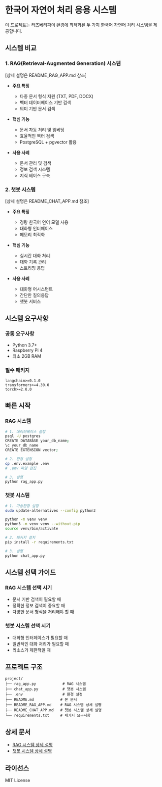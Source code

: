 # 한국어 자연어 처리 응용 시스템

이 프로젝트는 라즈베리파이 환경에 최적화된 두 가지 한국어 자연어 처리 시스템을 제공합니다.

## 시스템 비교

### 1. RAG(Retrieval-Augmented Generation) 시스템
[상세 설명은 README_RAG_APP.md 참조]

- **주요 특징**
  - 다중 문서 형식 지원 (TXT, PDF, DOCX)
  - 벡터 데이터베이스 기반 검색
  - 의미 기반 문서 검색

- **핵심 기능**
  - 문서 자동 처리 및 임베딩
  - 효율적인 벡터 검색
  - PostgreSQL + pgvector 활용

- **사용 사례**
  - 문서 관리 및 검색
  - 정보 검색 시스템
  - 지식 베이스 구축

### 2. 챗봇 시스템
[상세 설명은 README_CHAT_APP.md 참조]

- **주요 특징**
  - 경량 한국어 언어 모델 사용
  - 대화형 인터페이스
  - 메모리 최적화

- **핵심 기능**
  - 실시간 대화 처리
  - 대화 기록 관리
  - 스트리밍 응답

- **사용 사례**
  - 대화형 어시스턴트
  - 간단한 질의응답
  - 챗봇 서비스

## 시스템 요구사항

### 공통 요구사항
- Python 3.7+
- Raspberry Pi 4
- 최소 2GB RAM

### 필수 패키지
```text
langchain>=0.1.0
transformers>=4.30.0
torch>=2.0.0
```

## 빠른 시작

### RAG 시스템
```bash
# 1. 데이터베이스 설정
psql -U postgres
CREATE DATABASE your_db_name;
\c your_db_name
CREATE EXTENSION vector;

# 2. 환경 설정
cp .env.example .env
# .env 파일 편집

# 3. 실행
python rag_app.py
```

### 챗봇 시스템
```bash
# 1. 가상환경 설정
sudo update-alternatives --config python3

python -m venv venv
python3 -m venv venv --without-pip
source venv/bin/activate

# 2. 패키지 설치
pip install -r requirements.txt

# 3. 실행
python chat_app.py
```

## 시스템 선택 가이드

### RAG 시스템 선택 시기
- 문서 기반 검색이 필요할 때
- 정확한 정보 검색이 중요할 때
- 다양한 문서 형식을 처리해야 할 때

### 챗봇 시스템 선택 시기
- 대화형 인터페이스가 필요할 때
- 일반적인 대화 처리가 필요할 때
- 리소스가 제한적일 때

## 프로젝트 구조
```
project/
├── rag_app.py            # RAG 시스템
├── chat_app.py           # 챗봇 시스템
├── .env                  # 환경 설정
├── README.md            # 본 문서
├── README_RAG_APP.md    # RAG 시스템 상세 설명
├── README_CHAT_APP.md   # 챗봇 시스템 상세 설명
└── requirements.txt     # 패키지 요구사항
```

## 상세 문서
- [RAG 시스템 상세 설명](README_RAG_APP.md)
- [챗봇 시스템 상세 설명](README_CHAT_APP.md)

## 라이선스
MIT License
